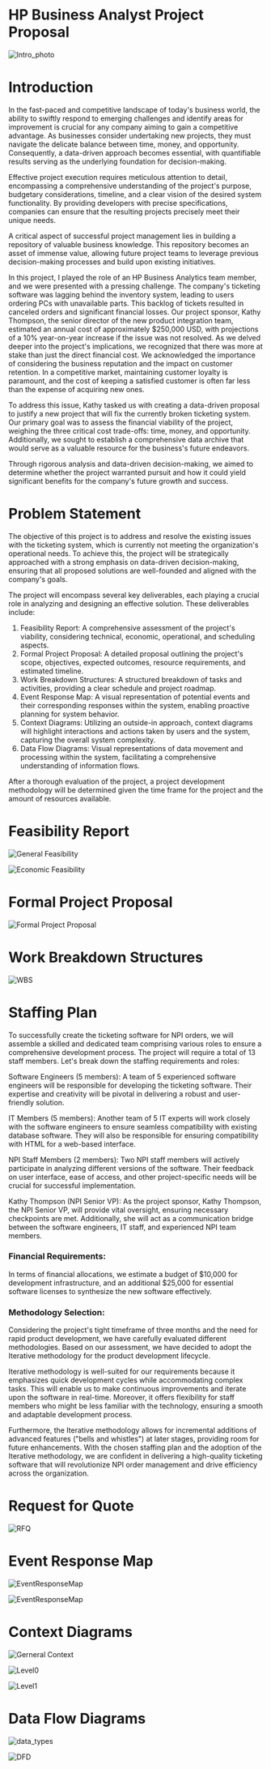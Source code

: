 # HP Business Analyst Project Proposal

![Intro_photo](intro.jpeg)

# Introduction
In the fast-paced and competitive landscape of today's business world, the ability to swiftly respond to emerging challenges and identify areas for improvement is crucial for any company aiming to gain a competitive advantage. As businesses consider undertaking new projects, they must navigate the delicate balance between time, money, and opportunity. Consequently, a data-driven approach becomes essential, with quantifiable results serving as the underlying foundation for decision-making. 

Effective project execution requires meticulous attention to detail, encompassing a comprehensive understanding of the project's purpose, budgetary considerations, timeline, and a clear vision of the desired system functionality. By providing developers with precise specifications, companies can ensure that the resulting projects precisely meet their unique needs.

A critical aspect of successful project management lies in building a repository of valuable business knowledge. This repository becomes an asset of immense value, allowing future project teams to leverage previous decision-making processes and build upon existing initiatives.

In this project, I played the role of an HP Business Analytics team member, and we were presented with a pressing challenge. The company's ticketing software was lagging behind the inventory system, leading to users ordering PCs with unavailable parts. This backlog of tickets resulted in canceled orders and significant financial losses. Our project sponsor, Kathy Thompson, the senior director of the new product integration team, estimated an annual cost of approximately $250,000 USD, with projections of a 10% year-on-year increase if the issue was not resolved. As we delved deeper into the project's implications, we recognized that there was more at stake than just the direct financial cost. We acknowledged the importance of considering the business reputation and the impact on customer retention. In a competitive market, maintaining customer loyalty is paramount, and the cost of keeping a satisfied customer is often far less than the expense of acquiring new ones.

To address this issue, Kathy tasked us with creating a data-driven proposal to justify a new project that will fix the currently broken ticketing system. Our primary goal was to assess the financial viability of the project, weighing the three critical cost trade-offs: time, money, and opportunity. Additionally, we sought to establish a comprehensive data archive that would serve as a valuable resource for the business's future endeavors.

Through rigorous analysis and data-driven decision-making, we aimed to determine whether the project warranted pursuit and how it could yield significant benefits for the company's future growth and success. 

# Problem Statement
The objective of this project is to address and resolve the existing issues with the ticketing system, which is currently not meeting the organization's operational needs. To achieve this, the project will be strategically approached with a strong emphasis on data-driven decision-making, ensuring that all proposed solutions are well-founded and aligned with the company's goals.

The project will encompass several key deliverables, each playing a crucial role in analyzing and designing an effective solution. These deliverables include:

1.	Feasibility Report: A comprehensive assessment of the project's viability, considering technical, economic, operational, and scheduling aspects.
2.	Formal Project Proposal: A detailed proposal outlining the project's scope, objectives, expected outcomes, resource requirements, and estimated timeline.
3.	Work Breakdown Structures: A structured breakdown of tasks and activities, providing a clear schedule and project roadmap.
4.	Event Response Map: A visual representation of potential events and their corresponding responses within the system, enabling proactive planning for system behavior.
5.	Context Diagrams: Utilizing an outside-in approach, context diagrams will highlight interactions and actions taken by users and the system, capturing the overall system complexity.
6.	Data Flow Diagrams: Visual representations of data movement and processing within the system, facilitating a comprehensive understanding of information flows.

After a thorough evaluation of the project, a project development methodology will be determined given the time frame for the project and the amount of resources available.

# Feasibility Report
![General Feasibility](feasability.PNG)


![Economic Feasibility](ROI.PNG)




# Formal Project Proposal
![Formal Project Proposal](systemrequest.PNG)


# Work Breakdown Structures
![WBS](WBS.PNG)

# Staffing Plan
To successfully create the ticketing software for NPI orders, we will assemble a skilled and dedicated team comprising various roles to ensure a comprehensive development process. The project will require a total of 13 staff members. Let's break down the staffing requirements and roles:

Software Engineers (5 members):
A team of 5 experienced software engineers will be responsible for developing the ticketing software. Their expertise and creativity will be pivotal in delivering a robust and user-friendly solution.

IT Members (5 members):
Another team of 5 IT experts will work closely with the software engineers to ensure seamless compatibility with existing database software. They will also be responsible for ensuring compatibility with HTML for a web-based interface.

NPI Staff Members (2 members):
Two NPI staff members will actively participate in analyzing different versions of the software. Their feedback on user interface, ease of access, and other project-specific needs will be crucial for successful implementation.

Kathy Thompson (NPI Senior VP):
As the project sponsor, Kathy Thompson, the NPI Senior VP, will provide vital oversight, ensuring necessary checkpoints are met. Additionally, she will act as a communication bridge between the software engineers, IT staff, and experienced NPI team members.

### Financial Requirements:

In terms of financial allocations, we estimate a budget of $10,000 for development infrastructure, and an additional $25,000 for essential software licenses to synthesize the new software effectively.

### Methodology Selection:

Considering the project's tight timeframe of three months and the need for rapid product development, we have carefully evaluated different methodologies. Based on our assessment, we have decided to adopt the Iterative methodology for the product development lifecycle.

Iterative methodology is well-suited for our requirements because it emphasizes quick development cycles while accommodating complex tasks. This will enable us to make continuous improvements and iterate upon the software in real-time. Moreover, it offers flexibility for staff members who might be less familiar with the technology, ensuring a smooth and adaptable development process.

Furthermore, the Iterative methodology allows for incremental additions of advanced features ("bells and whistles") at later stages, providing room for future enhancements. With the chosen staffing plan and the adoption of the Iterative methodology, we are confident in delivering a high-quality ticketing software that will revolutionize NPI order management and drive efficiency across the organization.

# Request for Quote
![RFQ](requestforquote.PNG)


# Event Response Map
![EventResponseMap](Eventresponsechart.PNG)

![EventResponseMap](eventresponseMap.PNG)

# Context Diagrams
![Gerneral Context](contextdiagram.PNG)

![Level0](Level0Diagram.PNG)

![Level1](Level1Diagram.PNG)





# Data Flow Diagrams
![data_types](datattypes.PNG)

![DFD](physicalDFD.PNG)










